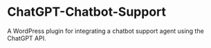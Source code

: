 # ChatGPT-Chatbot-Support
A WordPress plugin for integrating a chatbot support agent using the ChatGPT API.
